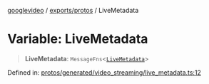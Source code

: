 [googlevideo](../../../README.md) / [exports/protos](../README.md) / LiveMetadata

# Variable: LiveMetadata

> **LiveMetadata**: `MessageFns`\<[`LiveMetadata`](../interfaces/LiveMetadata.md)\>

Defined in: [protos/generated/video\_streaming/live\_metadata.ts:12](https://github.com/LuanRT/googlevideo/blob/d9eb9db82e3516a9a277a77a3d25342e9c5bf127/protos/generated/video_streaming/live_metadata.ts#L12)
